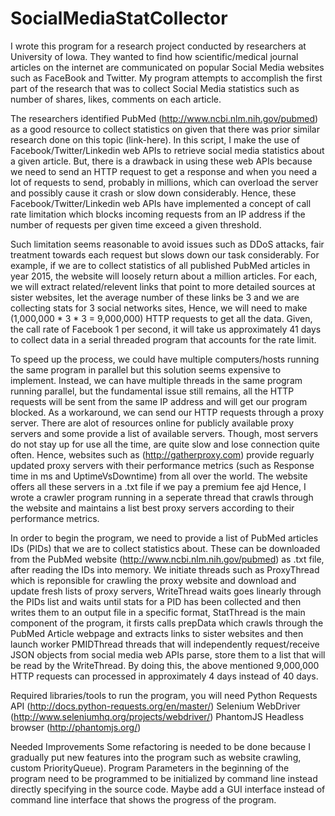 # SocialMediaStatCollector

I wrote this program for a research project conducted by researchers at University of Iowa. They wanted to find how scientific/medical journal articles on the internet are communicated on popular Social Media websites such as FaceBook and Twitter. My program attempts to accomplish the first part of the research that was to collect Social Media statistics such as number of shares, likes, comments on each article.

The researchers identified PubMed (http://www.ncbi.nlm.nih.gov/pubmed) as a good resource to collect statistics on given that there was prior similar research done on this topic (link-here). In this script, I make the use of Facebook/Twitter/Linkedin web APIs to retrieve social media statistics about a given article. But, there is a drawback in using these web APIs because we need to send an HTTP request to get a response and when you need a lot of requests to send, probably in millions, which can overload the server and possibly cause it crash or slow down considerably. Hence, these Facebook/Twitter/Linkedin web APIs have implemented a concept of call rate limitation which blocks incoming requests from an IP address if the number of requests per given time exceed a given threshold. 

Such limitation seems reasonable to avoid issues such as DDoS attacks, fair treatment towards each request but slows down our task considerably. For example, if we are to collect statistics of all published PubMed articles in year 2015, the website will loosely return about a million articles. For each, we will extract related/relevent links that point to more detailed sources at sister websites, let the average number of these links be 3 and we are collecting stats for 3 social networks sites, Hence, we will need to make (1,000,000 * 3 * 3 = 9,000,000) HTTP requests to get all the data. Given, the call rate of Facebook 1 per second, it will take us approximately 41 days to collect data in a serial threaded program that accounts for the rate limit.

To speed up the process, we could have multiple computers/hosts running the same program in parallel but this solution seems expensive to implement. Instead, we can have multiple threads in the same program running parallel, but the fundamental issue still remains, all the HTTP requests will be sent from the same IP address and will get our program blocked. As a workaround, we can send our HTTP requests through a proxy server. There are alot of resources online for publicly available proxy servers and some provide a list of available servers. Though, most servers do not stay up for use all the time, are quite slow and lose connection quite often. Hence, websites such as (http://gatherproxy.com) provide reguarly updated proxy servers with their performance metrics (such as Response time in ms and UptimeVsDowntime) from all over the world. The website offers all these servers in a .txt file if we pay a premium fee ajd Hence, I wrote a crawler program running in a seperate thread that crawls through the website and maintains a list best proxy servers according to their performance metrics.

In order to begin the program, we need to provide a list of PubMed articles IDs (PIDs) that we are to collect statistics about. These can be downloaded from the PubMed website (http://www.ncbi.nlm.nih.gov/pubmed) as .txt file, after reading the IDs into memory. We initiate threads such as ProxyThread which is reponsible for crawling the proxy website and download and update fresh lists of proxy servers, WriteThread waits goes linearly through the PIDs list and waits until stats for a PID has been collected and then writes them to an output file in a specific format, StatThread is the main component of the program, it firsts calls prepData which crawls through the PubMed Article webpage and extracts links to sister websites and then launch worker PMIDThread threads that will independently request/receive JSON objects from social media web APIs parse, store them to a list that will be read by the WriteThread. By doing this, the above mentioned 9,000,000 HTTP requests can processed in approximately 4 days instead of 40 days.

Required libraries/tools to run the program, you will need
Python Requests API (http://docs.python-requests.org/en/master/)
Selenium WebDriver (http://www.seleniumhq.org/projects/webdriver/)
PhantomJS Headless browser (http://phantomjs.org/)

Needed Improvements
Some refactoring is needed to be done because I gradually put new features into the program such as website crawling, custom PriorityQueue). Program Parameters in the beginning of the program need to be programmed to be initialized by command line instead directly specifying in the source code. Maybe add a GUI interface instead of command line interface that shows the progress of the program.

